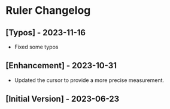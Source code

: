 # Ruler Changelog

## [Typos] - 2023-11-16
- Fixed some typos

## [Enhancement] - 2023-10-31

- Updated the cursor to provide a more precise measurement.

## [Initial Version] - 2023-06-23
